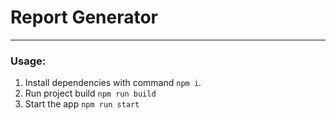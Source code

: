 # Report Generator

---

### Usage:

1. Install dependencies with command `npm i`.
2. Run project build `npm run build`
3. Start the app `npm run start`
